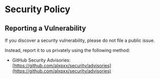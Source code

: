# Security Policy

## Reporting a Vulnerability
If you discover a security vulnerability, please do not file a public issue. 

Instead, report it to us privately using the following method:

- GitHub Security Advisories: [https://github.com/alxpxx/security/advisories](https://github.com/alxpxx/security/advisories)  
